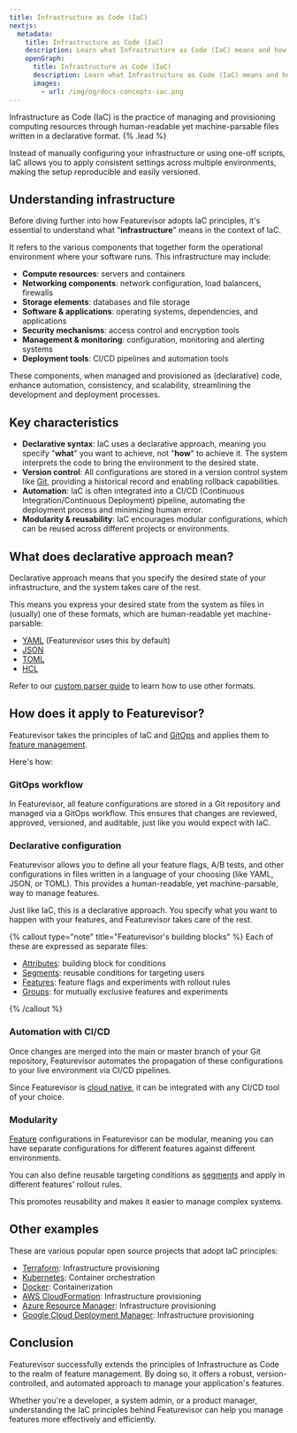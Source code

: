 ```yaml
---
title: Infrastructure as Code (IaC)
nextjs:
  metadata:
    title: Infrastructure as Code (IaC)
    description: Learn what Infrastructure as Code (IaC) means and how it applies to Featurevisor.
    openGraph:
      title: Infrastructure as Code (IaC)
      description: Learn what Infrastructure as Code (IaC) means and how it applies to Featurevisor.
      images:
        - url: /img/og/docs-concepts-iac.png
---
```


Infrastructure as Code (IaC) is the practice of managing and provisioning computing resources through human-readable yet machine-parsable files written in a declarative format. {% .lead %}

Instead of manually configuring your infrastructure or using one-off scripts, IaC allows you to apply consistent settings across multiple environments, making the setup reproducible and easily versioned.

## Understanding infrastructure

Before diving further into how Featurevisor adopts IaC principles, it's essential to understand what "**infrastructure**" means in the context of IaC.

It refers to the various components that together form the operational environment where your software runs. This infrastructure may include:

- **Compute resources**: servers and containers
- **Networking components**: network configuration, load balancers, firewalls
- **Storage elements**: databases and file storage
- **Software & applications**: operating systems, dependencies, and applications
- **Security mechanisms**: access control and encryption tools
- **Management & monitoring**: configuration, monitoring and alerting systems
- **Deployment tools**: CI/CD pipelines and automation tools

These components, when managed and provisioned as (declarative) code, enhance automation, consistency, and scalability, streamlining the development and deployment processes.

## Key characteristics

- **Declarative syntax**: IaC uses a declarative approach, meaning you specify "**what**" you want to achieve, not "**how**" to achieve it. The system interprets the code to bring the environment to the desired state.
- **Version control**: All configurations are stored in a version control system like [Git](/docs/concepts/gitops), providing a historical record and enabling rollback capabilities.
- **Automation**: IaC is often integrated into a CI/CD (Continuous Integration/Continuous Deployment) pipeline, automating the deployment process and minimizing human error.
- **Modularity & reusability**: IaC encourages modular configurations, which can be reused across different projects or environments.

## What does declarative approach mean?

Declarative approach means that you specify the desired state of your infrastructure, and the system takes care of the rest.

This means you express your desired state from the system as files in (usually) one of these formats, which are human-readable yet machine-parsable:

- [YAML](https://en.wikipedia.org/wiki/YAML) (Featurevisor uses this by default)
- [JSON](https://en.wikipedia.org/wiki/JSON)
- [TOML](https://toml.io/en/)
- [HCL](https://github.com/hashicorp/hcl)

Refer to our [custom parser guide](/docs/advanced/custom-parsers) to learn how to use other formats.

## How does it apply to Featurevisor?

Featurevisor takes the principles of IaC and [GitOps](/docs/concepts/gitops) and applies them to [feature management](/docs/feature-management).

Here's how:

### GitOps workflow

In Featurevisor, all feature configurations are stored in a Git repository and managed via a GitOps workflow. This ensures that changes are reviewed, approved, versioned, and auditable, just like you would expect with IaC.

### Declarative configuration

Featurevisor allows you to define all your feature flags, A/B tests, and other configurations in files written in a language of your choosing (like YAML, JSON, or TOML). This provides a human-readable, yet machine-parsable, way to manage features.

Just like IaC, this is a declarative approach. You specify what you want to happen with your features, and Featurevisor takes care of the rest.

{% callout type="note" title="Featurevisor's building blocks" %}
Each of these are expressed as separate files:

- [Attributes](/docs/attributes): building block for conditions
- [Segments](/docs/segments): reusable conditions for targeting users
- [Features](/docs/features): feature flags and experiments with rollout rules
- [Groups](/docs/groups): for mutually exclusive features and experiments

{% /callout %}

### Automation with CI/CD

Once changes are merged into the main or master branch of your Git repository, Featurevisor automates the propagation of these configurations to your live environment via CI/CD pipelines.

Since Featurevisor is [cloud native](/docs/concepts/cloud-native-architecture), it can be integrated with any CI/CD tool of your choice.

### Modularity

[Feature](/docs/features) configurations in Featurevisor can be modular, meaning you can have separate configurations for different features against different environments.

You can also define reusable targeting conditions as [segments](/docs/segments) and apply in different features' rollout rules.

This promotes reusability and makes it easier to manage complex systems.

## Other examples

These are various popular open source projects that adopt IaC principles:

- [Terraform](https://www.terraform.io/): Infrastructure provisioning
- [Kubernetes](https://kubernetes.io/): Container orchestration
- [Docker](https://www.docker.com/): Containerization
- [AWS CloudFormation](https://aws.amazon.com/cloudformation/): Infrastructure provisioning
- [Azure Resource Manager](https://azure.microsoft.com/en-us/features/resource-manager/): Infrastructure provisioning
- [Google Cloud Deployment Manager](https://cloud.google.com/deployment-manager): Infrastructure provisioning

## Conclusion

Featurevisor successfully extends the principles of Infrastructure as Code to the realm of feature management. By doing so, it offers a robust, version-controlled, and automated approach to manage your application's features.

Whether you're a developer, a system admin, or a product manager, understanding the IaC principles behind Featurevisor can help you manage features more effectively and efficiently.

